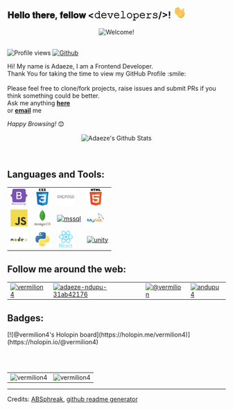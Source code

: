 <div >
<h2> 𝐇𝐞𝐥𝐥𝐨 𝐭𝐡𝐞𝐫𝐞, 𝐟𝐞𝐥𝐥𝐨𝐰 <𝚍𝚎𝚟𝚎𝚕𝚘𝚙𝚎𝚛𝚜/>! <img src="https://github.com/ABSphreak/ABSphreak/blob/master/gifs/Hi.gif" width="30px"></h2>
</div>

<div align="center" width="100">

<img src="https://screenshots.visme.co/9e/d4/85/79/b4a6fab7c58beb09036220318dcf29b6_f.jpg?v=35" alt="Welcome!" width="500"/>

</div>
<br>

<div>

![Profile views](https://visitor-badge.glitch.me/badge?page_id=vermilion4.vermilion4)
[![Github](https://img.shields.io/github/followers/vermilion4)](https://github.com/vermilion4)

<div size='20px'> Hi! My name is Adaeze, I am a Frontend Developer.<br>
  Thank You for taking the time to view my GitHub Profile :smile: 
</div>
<br>
Please feel free to clone/fork projects, raise issues and submit PRs if you think something could be better. <br>
Ask me anything <a href="https://github.com/vermilion4/vermilion4/issues/new"><b>here</b></a><br>
or <a href="mailto:andupu4@gmail.com"><b>email</b></a> me

<i>Happy Browsing!</i> 😊

</div>

<div align="center">

<img align="center" src="https://github-readme-stats.vercel.app/api?username=vermilion4&include_all_commits=true&count_private=true&show_icons=true&line_height=20&title_color=7A7ADB&icon_color=2234AE&text_color=D3D3D3&bg_color=000000" alt="Adaeze's Github Stats">

  </div>
</br>
</br>

<h2 align="left">Languages and Tools:</h2>
<table>
  <tr>
    <td><a href="https://getbootstrap.com" target="_blank" rel="noreferrer"> <img src="https://raw.githubusercontent.com/devicons/devicon/master/icons/bootstrap/bootstrap-plain-wordmark.svg" alt="bootstrap" width="40" height="40"/> </a></td>
    <td> <a href="https://www.w3schools.com/css/" target="_blank" rel="noreferrer"> <img src="https://raw.githubusercontent.com/devicons/devicon/master/icons/css3/css3-original-wordmark.svg" alt="css3" width="40" height="40"/> </a></td>
    <td> <a href="https://expressjs.com" target="_blank" rel="noreferrer"> <img src="https://raw.githubusercontent.com/devicons/devicon/master/icons/express/express-original-wordmark.svg" alt="express" width="40" height="40"/> </a></td>
    <td> <a href="https://www.w3.org/html/" target="_blank" rel="noreferrer"> <img src="https://raw.githubusercontent.com/devicons/devicon/master/icons/html5/html5-original-wordmark.svg" alt="html5" width="40" height="40"/> </a></td>
  </tr>
  <tr>
    <td> <a href="https://developer.mozilla.org/en-US/docs/Web/JavaScript" target="_blank" rel="noreferrer"> <img src="https://raw.githubusercontent.com/devicons/devicon/master/icons/javascript/javascript-original.svg" alt="javascript" width="40" height="40"/> </a></td>
    <td> <a href="https://www.mongodb.com/" target="_blank" rel="noreferrer"> <img src="https://raw.githubusercontent.com/devicons/devicon/master/icons/mongodb/mongodb-original-wordmark.svg" alt="mongodb" width="40" height="40"/> </a></td>
    <td> <a href="https://www.microsoft.com/en-us/sql-server" target="_blank" rel="noreferrer"> <img src="https://www.svgrepo.com/show/303229/microsoft-sql-server-logo.svg" alt="mssql" width="40" height="40"/> </a></td>
    <td> <a href="https://www.mysql.com/" target="_blank" rel="noreferrer"> <img src="https://raw.githubusercontent.com/devicons/devicon/master/icons/mysql/mysql-original-wordmark.svg" alt="mysql" width="40" height="40"/> </a> </td>
  </tr>
  <tr>
    <td><a href="https://nodejs.org" target="_blank" rel="noreferrer"> <img src="https://raw.githubusercontent.com/devicons/devicon/master/icons/nodejs/nodejs-original-wordmark.svg" alt="nodejs" width="40" height="40"/> </a></td>
    <td><a href="https://www.python.org" target="_blank" rel="noreferrer"> <img src="https://raw.githubusercontent.com/devicons/devicon/master/icons/python/python-original.svg" alt="python" width="40" height="40"/> </a> </td>
    <td> <a href="https://reactjs.org/" target="_blank" rel="noreferrer"> <img src="https://raw.githubusercontent.com/devicons/devicon/master/icons/react/react-original-wordmark.svg" alt="react" width="40" height="40"/> </a></td>
    <td><a href="https://unity.com/" target="_blank" rel="noreferrer"> <img src="https://www.vectorlogo.zone/logos/unity3d/unity3d-icon.svg" alt="unity" width="40" height="40"/> </a> </td>
  </tr>
</table>

<div>
<h2>Follow me around the web:</h2>
  <table>
  <tr>
    <td><a href="https://codepen.io/vermilion4" target="blank"><img align="center" src="https://raw.githubusercontent.com/rahuldkjain/github-profile-readme-generator/master/src/images/icons/Social/codepen.svg" alt="vermilion4" height="30" width="40" /></a></td>
    <td><a href="https://linkedin.com/in/adaeze-ndupu" target="blank"><img align="center" src="https://raw.githubusercontent.com/rahuldkjain/github-profile-readme-generator/master/src/images/icons/Social/linked-in-alt.svg" alt="adaeze-ndupu-31ab42176" height="30" width="40" /></a></td>
    <td><a href="https://hashnode.com/@vermilion" target="blank"><img align="center" src="https://raw.githubusercontent.com/rahuldkjain/github-profile-readme-generator/master/src/images/icons/Social/hashnode.svg" alt="@vermilion" height="30" width="40" /></a></td>
    <td><a href="https://www.hackerrank.com/andupu4" target="blank"><img align="center" src="https://raw.githubusercontent.com/rahuldkjain/github-profile-readme-generator/master/src/images/icons/Social/hackerrank.svg" alt="andupu4" height="30" width="40" /></a></td>
  </tr>
</table>

</div>

<h2 align="left">Badges:</h2>
[![@vermilion4's Holopin board](https://holopin.me/vermilion4)](https://holopin.io/@vermilion4)

<br><br>

<table>
  <tr>
    <td><img src="https://github-readme-stats.vercel.app/api/top-langs?username=vermilion4&show_icons=true&locale=en&layout=compact&title_color=7A7ADB&icon_color=2234AE&text_color=D3D3D3&bg_color=000000" alt="vermilion4" height="200px" /></td>
    <td><img src="https://github-readme-streak-stats.herokuapp.com?user=vermilion4&theme=dark&date_format=M%20j%5B%2C%20Y%5D" alt="vermilion4" height="200px"/></td>
  </tr>
</table>




-----
Credits: [ABSphreak](https://github.com/ABSphreak), [github readme generator](https://github.com/rahuldkjain/github-profile-readme-generator)

